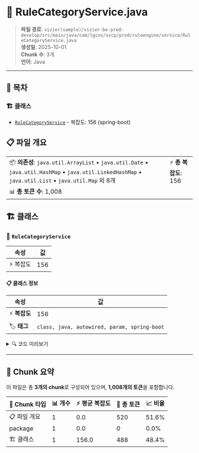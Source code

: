 # 📄 RuleCategoryService.java

> **파일 경로**: `vizier(sample)/vizier-be-prod-develop/src/main/java/com/lgcns/svcp/prod/ruleengine/service/RuleCategoryService.java`  
> **생성일**: 2025-10-01  
> **Chunk 수**: 3개  
> **언어**: Java
---

## 📑 목차

### 🏗️ 클래스
- [`RuleCategoryService`](#class-rulecategoryservice) - 복잡도: 156 (spring-boot)

## 📋 파일 개요

| | |
|--|--|
| 📦 **의존성**: `java.util.ArrayList` • `java.util.Date` • `java.util.HashMap` • `java.util.LinkedHashMap` • `java.util.List` • `java.util.Map` 외 8개 | ⚡ **총 복잡도**: 156 |
| 📊 **총 토큰 수**: 1,008 |  |



## 🏗️ 클래스

### <a id="class-rulecategoryservice"></a>🎯 `RuleCategoryService`

| 속성 | 값 |
|------|----|
| ⚡ 복잡도 | 156 |



#### 📋 클래스 정보

| 속성 | 값 |
|------|----|
| ⚡ **복잡도** | 156 || 📍 **라인 범위** | 22-22 |
| 🏷️ **태그** | `class, java, autowired, param, spring-boot` || 🏗️ **프레임워크** | `spring-boot` |

<details>
<summary>🔍 코드 미리보기</summary>

```java
public class RuleCategoryService {
	
	@Autowired
	private CommonDao commonDao;

	public List<RuleCategoryTreeDto> retrieveRuleCategoryList() {
		return commonDao.selectList("Rule-Category.retrieveRuleCategoryDto");
	}
	
	public List<RuleCategoryTreeDto> getCategory(String name) {
		return commonDao.selectList("Rule-Category.getCategory", formatNameWithSpecialText(name));
	}
	
	public List<RuleCategoryTreeDto> getCategoryByName(String sortBy, String name) {
		if (StringUtils.isNotBlank(sortBy) && sortBy.equals("category")) {
			Map<String, Object> params = new HashMap<>();
			params.put("ruleCtgrName", name.toLowerCase().trim());
			return commonDao.selectList("Rule-Category.retrieveRuleCategoryByName", params);
		} else {
			return commonDao.selectList("Rule-Category.retrieveRuleCategoryDt...
```

**Chunk 정보**
- 🆔 **ID**: `a81798d1121d`
- 📍 **라인**: 22-22
- 📊 **토큰**: 488
- 🏷️ **태그**: `class, java, autowired, param, spring-boot`

</details>

---





## 🧩 Chunk 요약

이 파일은 총 **3개의 chunk**로 구성되어 있으며, **1,008개의 토큰**을 포함합니다.

| 🧩 Chunk 타입 | 📊 개수 | ⚡ 평균 복잡도 | 📝 총 토큰 | 📈 비율 |
|---------------|--------|-------------|----------|--------|
| 📋 파일 개요 | 1 | 0.0 | 520 | 51.6% |
| package | 1 | 0.0 | 0 | 0.0% |
| 🏗️ 클래스 | 1 | 156.0 | 488 | 48.4% |

